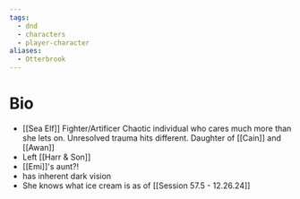 ```yaml
---
tags:
  - dnd
  - characters
  - player-character
aliases:
  - Otterbrook
---
```

# Bio
- [[Sea Elf]] Fighter/Artificer
Chaotic individual who cares much more than she lets on. Unresolved trauma hits different. Daughter of [[Cain]] and [[Awan]]
- Left [[Harr & Son]]
- [[Emi]]'s aunt?!
- has inherent dark vision
- She knows what ice cream is as of [[Session 57.5 - 12.26.24]]
